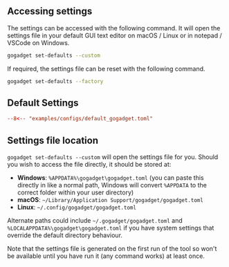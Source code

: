 ## Accessing settings

The settings can be accessed with the following command. It will open the settings file in your default GUI text editor on macOS / Linux or in notepad / VSCode on Windows.

```sh
gogadget set-defaults --custom
```

If required, the settings file can be reset with the following command.

```sh
gogadget set-defaults --factory
```

## Default Settings

```toml title="default_gogadget.toml"
--8<-- "examples/configs/default_gogadget.toml"
```

## Settings file location

`gogadget set-defaults --custom` will open the settings file for you. Should you wish to access the file directly, it should be stored at:

- **Windows**: `%APPDATA%\gogadget\gogadget.toml` (you can paste this directly in like a normal path, Windows will convert `%APPDATA` to the correct folder within your user directory)
- **macOS**: `~/Library/Application Support/gogadget/gogadget.toml`
- **Linux**: `~/.config/gogadget/gogadget.toml`

Alternate paths could include `~/.gogadget/gogadget.toml` and `%LOCALAPPDATA%\gogadget\gogadget.toml` if you have system settings that override the default directory behaviour.

Note that the settings file is generated on the first run of the tool so won't be available until you have run it (any command works) at least once.
